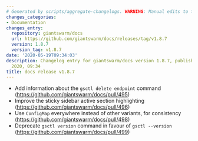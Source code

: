 ```yaml
---
# Generated by scripts/aggregate-changelogs. WARNING: Manual edits to this files will be overwritten.
changes_categories:
- Documentation
changes_entry:
  repository: giantswarm/docs
  url: https://github.com/giantswarm/docs/releases/tag/v1.8.7
  version: 1.8.7
  version_tag: v1.8.7
date: '2020-05-19T09:34:03'
description: Changelog entry for giantswarm/docs version 1.8.7, published on 19 May
  2020, 09:34
title: docs release v1.8.7
---
```


* Add information about the `gsctl delete endpoint` command (https://github.com/giantswarm/docs/pull/495)
* Improve the sticky sidebar active section highlighting (https://github.com/giantswarm/docs/pull/496)
* Use `ConfigMap` everywhere instead of other variants, for consistency (https://github.com/giantswarm/docs/pull/498)
* Deprecate `gsctl version` command in favour of `gsctl --version` (https://github.com/giantswarm/docs/pull/499)
